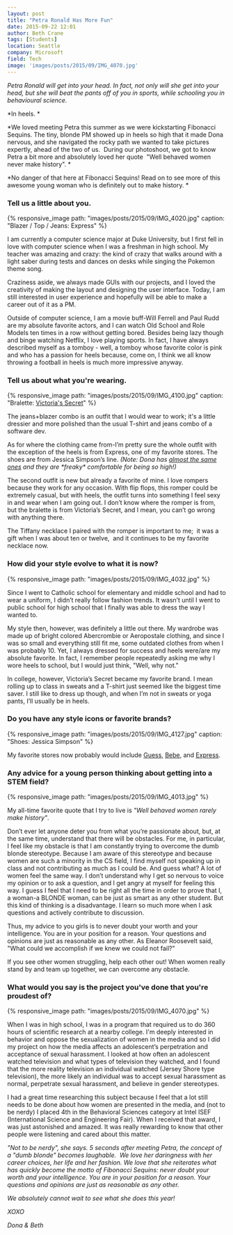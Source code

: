 ```yaml
---
layout: post
title: "Petra Ronald Has More Fun"
date: 2015-09-22 12:01
author: Beth Crane
tags: [Students]
location: Seattle
company: Microsoft
field: Tech
image: 'images/posts/2015/09/IMG_4070.jpg'
---
```


*Petra Ronald will get into your head. In fact, not only will she get into your head, but she will beat the pants off of you in sports, while schooling you in behavioural science.*

*In heels. *

*We loved meeting Petra this summer as we were kickstarting Fibonacci Sequins. The tiny, blonde PM showed up in heels so high that it made Dona nervous, and she navigated the rocky path we wanted to take pictures expertly, ahead of the two of us.  During our photoshoot, we got to know Petra a bit more and absolutely loved her quote  "Well behaved women never make history". *

*No danger of that here at Fibonacci Sequins! Read on to see more of this awesome young woman who is definitely out to make history. *

### Tell us a little about you.

{% responsive_image path: "images/posts/2015/09/IMG_4020.jpg" caption: "Blazer / Top / Jeans: Express" %}

I am currently a computer science major at Duke University, but I first fell in love with computer science when I was a freshman in high school. My teacher was amazing and crazy: the kind of crazy that walks around with a light saber during tests and dances on desks while singing the Pokemon theme song.

Craziness aside, we always made GUIs with our projects, and I loved the creativity of making the layout and designing the user interface. Today, I am still interested in user experience and hopefully will be able to make a career out of it as a PM.

Outside of computer science, I am a movie buff-Will Ferrell and Paul Rudd are my absolute favorite actors, and I can watch Old School and Role Models ten times in a row without getting bored. Besides being lazy though and binge watching Netflix, I love playing sports. In fact, I have always described myself as a tomboy - well, a tomboy whose favorite color is pink and who has a passion for heels because, come on, I think we all know throwing a football in heels is much more impressive anyway.

### Tell us about what you're wearing.

{% responsive_image path: "images/posts/2015/09/IMG_4100.jpg" caption: "Bralette: <a href='http://amzn.to/1KrPXuD'>Victoria's Secret</a>" %}

The jeans+blazer combo is an outfit that I would wear to work; it's a little dressier and more polished than the usual T-shirt and jeans combo of a software dev.

As for where the clothing came from-I’m pretty sure the whole outfit with the exception of the heels is from Express, one of my favorite stores. The shoes are from Jessica Simpson’s line. *(Note: Dona has [almost the same ones](http://amzn.to/1KrPPv1) and they are \*freaky\* comfortable for being so high!)*

The second outfit is new but already a favorite of mine. I love rompers because they work for any occasion. With flip flops, this romper could be extremely casual, but with heels, the outfit turns into something I feel sexy in and wear when I am going out. I don’t know where the romper is from, but the bralette is from Victoria’s Secret, and I mean, you can’t go wrong with anything there.

The Tiffany necklace I paired with the romper is important to me;  it was a gift when I was about ten or twelve,  and it continues to be my favorite necklace now.

### How did your style evolve to what it is now?

{% responsive_image path: "images/posts/2015/09/IMG_4032.jpg" %}

Since I went to Catholic school for elementary and middle school and had to wear a uniform, I didn’t really follow fashion trends. It wasn’t until I went to public school for high school that I finally was able to dress the way I wanted to.

My style then, however, was definitely a little out there. My wardrobe was made up of bright colored Abercrombie or Aeropostale clothing, and since I was so small and everything still fit me, some outdated clothes from when I was probably 10. Yet, I always dressed for success and heels were/are my absolute favorite. In fact, I remember people repeatedly asking me why I wore heels to school, but I would just think, "Well, why not."

In college, however, Victoria’s Secret became my favorite brand. I mean rolling up to class in sweats and a T-shirt just seemed like the biggest time saver. I still like to dress up though, and when I’m not in sweats or yoga pants, I’ll usually be in heels.

### Do you have any style icons or favorite brands?

{% responsive_image path: "images/posts/2015/09/IMG_4127.jpg" caption: "Shoes: Jessica Simpson" %}

My favorite stores now probably would include [Guess](http://shop.guess.com/en/), [Bebe](http://was%20my%20favorite%20necklace%20then), and [Express](http://www.express.com/).

### Any advice for a young person thinking about getting into a STEM field?

{% responsive_image path: "images/posts/2015/09/IMG_4013.jpg" %}

My all-time favorite quote that I try to live is *"Well behaved women rarely make history"*.

Don’t ever let anyone deter you from what you’re passionate about, but, at the same time, understand that there will be obstacles. For me, in particular, I feel like my obstacle is that I am constantly trying to overcome the dumb blonde stereotype. Because I am aware of this stereotype and because women are such a minority in the CS field, I find myself not speaking up in class and not contributing as much as I could be. And guess what? A lot of women feel the same way. I don’t understand why I get so nervous to voice my opinion or to ask a question, and I get angry at myself for feeling this way. I guess I feel that I need to be right all the time in order to prove that I, a woman-a BLONDE woman, can be just as smart as any other student. But this kind of thinking is a disadvantage. I learn so much more when I ask questions and actively contribute to discussion.

Thus, my advice to you girls is to never doubt your worth and your intelligence. You are in your position for a reason. Your questions and opinions are just as reasonable as any other. As Eleanor Roosevelt said, "What could we accomplish if we knew we could not fail?"

If you see other women struggling, help each other out! When women really stand by and team up together, we can overcome any obstacle.

### What would you say is the project you've done that you're proudest of?

{% responsive_image path: "images/posts/2015/09/IMG_4070.jpg" %}

When I was in high school, I was in a program that required us to do 360 hours of scientific research at a nearby college. I'm deeply interested in behavior and oppose the sexualization of women in the media and so I did my project on how the media affects an adolescent’s perpetration and acceptance of sexual harassment. I looked at how often an adolescent watched television and what types of television they watched, and I found that the more reality television an individual watched (Jersey Shore type television), the more likely an individual was to accept sexual harassment as normal, perpetrate sexual harassment, and believe in gender stereotypes.

I had a great time researching this subject because I feel that a lot still needs to be done about how women are presented in the media, and (not to be nerdy) I placed 4th in the Behavioral Sciences category at Intel ISEF (International Science and Engineering Fair). When I received that award, I was just astonished and amazed. It was really rewarding to know that other people were listening and cared about this matter.

*"Not to be nerdy", she says. 5 seconds after meeting Petra, the concept of a "dumb blonde" becomes laughable.  We love her daringness with her career choices, her life and her fashion. We love that she reiterates what has quickly become the motto of Fibonacci Sequins: never doubt your worth and your intelligence. You are in your position for a reason. Your questions and opinions are just as reasonable as any other.*

*We absolutely cannot wait to see what she does this year!*

*XOXO*

*Dona & Beth*
